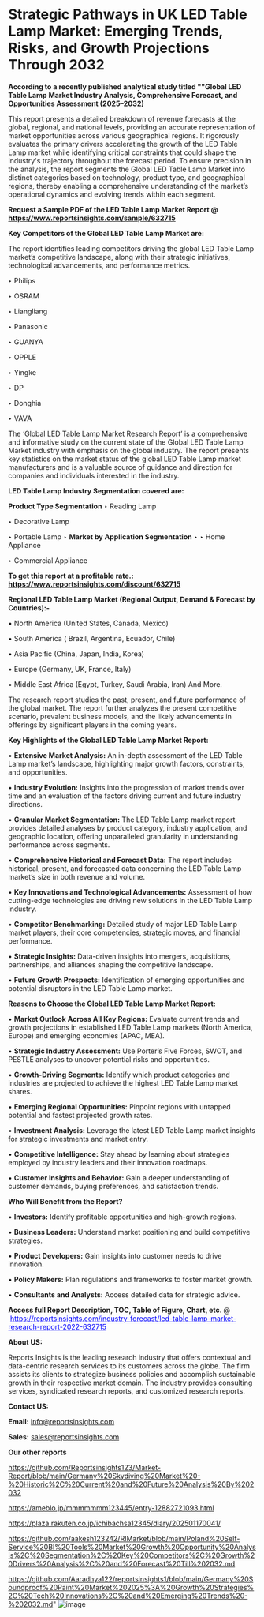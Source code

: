 # Strategic Pathways in UK LED Table Lamp Market: Emerging Trends, Risks, and Growth Projections Through 2032

<strong>According to a recently published analytical study titled ""Global LED Table Lamp Market Industry Analysis, Comprehensive Forecast, and Opportunities Assessment (2025–2032)</strong>

This report presents a detailed breakdown of revenue forecasts at the global, regional, and national levels, providing an accurate representation of market opportunities across various geographical regions. It rigorously evaluates the primary drivers accelerating the growth of the LED Table Lamp market while identifying critical constraints that could shape the industry's trajectory throughout the forecast period. To ensure precision in the analysis, the report segments the Global LED Table Lamp Market into distinct categories based on technology, product type, and geographical regions, thereby enabling a comprehensive understanding of the market’s operational dynamics and evolving trends within each segment.

<strong>Request a Sample PDF of the LED Table Lamp Market Report </strong><strong>@<a href=https://www.reportsinsights.com/sample/632715 style=color:#0000ff;> https://www.reportsinsights.com/sample/632715</a></strong></font>

<strong>Key Competitors of the Global LED Table Lamp Market are:</strong>

The report identifies leading competitors driving the global LED Table Lamp market’s competitive landscape, along with their strategic initiatives, technological advancements, and performance metrics.

‣ Philips

‣ OSRAM

‣ Liangliang

‣ Panasonic

‣ GUANYA

‣ OPPLE

‣ Yingke

‣ DP

‣ Donghia

‣ VAVA

The ‘Global LED Table Lamp Market Research Report’ is a comprehensive and informative study on the current state of the Global LED Table Lamp Market industry with emphasis on the global industry. The report presents key statistics on the market status of the global LED Table Lamp market manufacturers and is a valuable source of guidance and direction for companies and individuals interested in the industry.

<strong>LED Table Lamp Industry Segmentation covered are:</strong>

<strong>Product Type Segmentation</strong>
‣
Reading Lamp

‣ Decorative Lamp

‣ Portable Lamp
‣ 
<strong>Market by Application Segmentation</strong>
‣
‣  Home Appliance

‣ Commercial Appliance

<strong>To get this report at a profitable rate.: <a href=https://www.reportsinsights.com/discount/632715 style=color:#0000ff;>https://www.reportsinsights.com/discount/632715</a></strong></font>

<strong>Regional LED Table Lamp Market (Regional Output, Demand &amp; Forecast by Countries):-</strong>

• North America (United States, Canada, Mexico)

• South America ( Brazil, Argentina, Ecuador, Chile)

• Asia Pacific (China, Japan, India, Korea)

• Europe (Germany, UK, France, Italy)

• Middle East Africa (Egypt, Turkey, Saudi Arabia, Iran) And More.

The research report studies the past, present, and future performance of the global market. The report further analyzes the present competitive scenario, prevalent business models, and the likely advancements in offerings by significant players in the coming years.

<strong>Key Highlights of the Global LED Table Lamp Market Report:</strong>

• <strong>Extensive Market Analysis:</strong> An in-depth assessment of the LED Table Lamp market’s landscape, highlighting major growth factors, constraints, and opportunities.

• <strong>Industry Evolution:</strong> Insights into the progression of market trends over time and an evaluation of the factors driving current and future industry directions.

• <strong>Granular Market Segmentation:</strong> The LED Table Lamp market report provides detailed analyses by product category, industry application, and geographic location, offering unparalleled granularity in understanding performance across segments.

• <strong>Comprehensive Historical and Forecast Data:</strong> The report includes historical, present, and forecasted data concerning the LED Table Lamp market’s size in both revenue and volume.

• <strong>Key Innovations and Technological Advancements:</strong> Assessment of how cutting-edge technologies are driving new solutions in the LED Table Lamp industry.

• <strong>Competitor Benchmarking:</strong> Detailed study of major LED Table Lamp market players, their core competencies, strategic moves, and financial performance.

• <strong>Strategic Insights:</strong> Data-driven insights into mergers, acquisitions, partnerships, and alliances shaping the competitive landscape.

• <strong>Future Growth Prospects:</strong> Identification of emerging opportunities and potential disruptors in the LED Table Lamp market.

<strong>Reasons to Choose the Global LED Table Lamp Market Report:</strong>

• <strong>Market Outlook Across All Key Regions:</strong> Evaluate current trends and growth projections in established LED Table Lamp markets (North America, Europe) and emerging economies (APAC, MEA).

• <strong>Strategic Industry Assessment:</strong> Use Porter’s Five Forces, SWOT, and PESTLE analyses to uncover potential risks and opportunities.

• <strong>Growth-Driving Segments:</strong> Identify which product categories and industries are projected to achieve the highest LED Table Lamp market shares.

• <strong>Emerging Regional Opportunities:</strong> Pinpoint regions with untapped potential and fastest projected growth rates.

• <strong>Investment Analysis:</strong> Leverage the latest LED Table Lamp market insights for strategic investments and market entry.

• <strong>Competitive Intelligence:</strong> Stay ahead by learning about strategies employed by industry leaders and their innovation roadmaps.

• <strong>Customer Insights and Behavior:</strong> Gain a deeper understanding of customer demands, buying preferences, and satisfaction trends.

<strong>Who Will Benefit from the Report?</strong>

• <strong>Investors:</strong> Identify profitable opportunities and high-growth regions.

• <strong>Business Leaders:</strong> Understand market positioning and build competitive strategies.

• <strong>Product Developers:</strong> Gain insights into customer needs to drive innovation.

• <strong>Policy Makers:</strong> Plan regulations and frameworks to foster market growth.

• <strong>Consultants and Analysts:</strong> Access detailed data for strategic advice.
</ul>
<strong>Access full Report Description, TOC, Table of Figure, Chart, etc. </strong>@  <a href=https://reportsinsights.com/industry-forecast/led-table-lamp-market-research-report-2022-632715 style=color:#0000ff;>https://reportsinsights.com/industry-forecast/led-table-lamp-market-research-report-2022-632715</a></font>

<strong><strong>About US</strong>:</strong>

Reports Insights is the leading research industry that offers contextual and data-centric research services to its customers across the globe. The firm assists its clients to strategize business policies and accomplish sustainable growth in their respective market domain. The industry provides consulting services, syndicated research reports, and customized research reports.

<strong>Contact US:</strong>

<p class=""""><b>Email:</b> <a href=mailto:info@reportsinsights.com>info@reportsinsights.com</a></p>
<p class=""""><b>Sales:</b> <a href=mailto:sales@reportsinsights.com>sales@reportsinsights.com</a></p>

<strong>Our other reports</strong>

<a href=https://github.com/Reportsinsights123/Market-Report/blob/main/Germany%20Skydiving%20Market%20-%20Historic%2C%20Current%20and%20Future%20Analysis%20By%202032>https://github.com/Reportsinsights123/Market-Report/blob/main/Germany%20Skydiving%20Market%20-%20Historic%2C%20Current%20and%20Future%20Analysis%20By%202032</a>

<a href=https://ameblo.jp/mmmmmmm123445/entry-12882721093.html>https://ameblo.jp/mmmmmmm123445/entry-12882721093.html</a>

<a href=https://plaza.rakuten.co.jp/ichibachsa12345/diary/202501170041/>https://plaza.rakuten.co.jp/ichibachsa12345/diary/202501170041/</a>

<a href=https://github.com/aakesh123242/RIMarket/blob/main/Poland%20Self-Service%20BI%20Tools%20Market%20Growth%20Opportunity%20Analysis%2C%20Segmentation%2C%20Key%20Competitors%2C%20Growth%20Drivers%20Analysis%2C%20and%20Forecast%20Till%202032.md>https://github.com/aakesh123242/RIMarket/blob/main/Poland%20Self-Service%20BI%20Tools%20Market%20Growth%20Opportunity%20Analysis%2C%20Segmentation%2C%20Key%20Competitors%2C%20Growth%20Drivers%20Analysis%2C%20and%20Forecast%20Till%202032.md</a>

<a href=https://github.com/Aaradhya122/reportsinsights1/blob/main/Germany%20Soundproof%20Paint%20Market%202025%3A%20Growth%20Strategies%2C%20Tech%20Innovations%2C%20and%20Emerging%20Trends%20-%202032.md>https://github.com/Aaradhya122/reportsinsights1/blob/main/Germany%20Soundproof%20Paint%20Market%202025%3A%20Growth%20Strategies%2C%20Tech%20Innovations%2C%20and%20Emerging%20Trends%20-%202032.md</a>"
![image](https://github.com/user-attachments/assets/4e7a1b5e-b7dc-4089-b480-efdc05c9c6a9)
